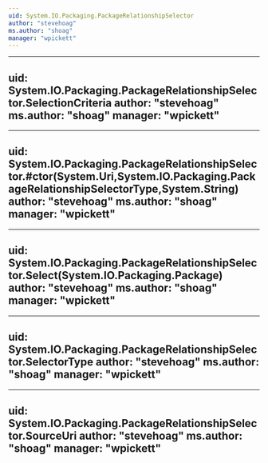 ```yaml
---
uid: System.IO.Packaging.PackageRelationshipSelector
author: "stevehoag"
ms.author: "shoag"
manager: "wpickett"
---
```


---
uid: System.IO.Packaging.PackageRelationshipSelector.SelectionCriteria
author: "stevehoag"
ms.author: "shoag"
manager: "wpickett"
---

---
uid: System.IO.Packaging.PackageRelationshipSelector.#ctor(System.Uri,System.IO.Packaging.PackageRelationshipSelectorType,System.String)
author: "stevehoag"
ms.author: "shoag"
manager: "wpickett"
---

---
uid: System.IO.Packaging.PackageRelationshipSelector.Select(System.IO.Packaging.Package)
author: "stevehoag"
ms.author: "shoag"
manager: "wpickett"
---

---
uid: System.IO.Packaging.PackageRelationshipSelector.SelectorType
author: "stevehoag"
ms.author: "shoag"
manager: "wpickett"
---

---
uid: System.IO.Packaging.PackageRelationshipSelector.SourceUri
author: "stevehoag"
ms.author: "shoag"
manager: "wpickett"
---
